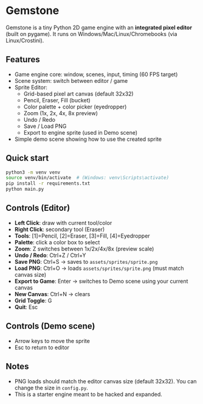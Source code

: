 # Gemstone

Gemstone is a tiny Python 2D game engine with an **integrated pixel editor** (built on pygame).
It runs on Windows/Mac/Linux/Chromebooks (via Linux/Crostini).

## Features
- Game engine core: window, scenes, input, timing (60 FPS target)
- Scene system: switch between editor / game
- Sprite Editor:
  - Grid-based pixel art canvas (default 32x32)
  - Pencil, Eraser, Fill (bucket)
  - Color palette + color picker (eyedropper)
  - Zoom (1x, 2x, 4x, 8x preview)
  - Undo / Redo
  - Save / Load PNG
  - Export to engine sprite (used in Demo scene)
- Simple demo scene showing how to use the created sprite

## Quick start
```bash
python3 -m venv venv
source venv/bin/activate  # (Windows: venv\Scripts\activate)
pip install -r requirements.txt
python main.py
```

## Controls (Editor)
- **Left Click**: draw with current tool/color
- **Right Click**: secondary tool (Eraser)
- **Tools**: [1]=Pencil, [2]=Eraser, [3]=Fill, [4]=Eyedropper
- **Palette**: click a color box to select
- **Zoom**: Z switches between 1x/2x/4x/8x (preview scale)
- **Undo / Redo**: Ctrl+Z / Ctrl+Y
- **Save PNG**: Ctrl+S → saves to `assets/sprites/sprite.png`
- **Load PNG**: Ctrl+O → loads `assets/sprites/sprite.png` (must match canvas size)
- **Export to Game**: Enter → switches to Demo scene using your current canvas
- **New Canvas**: Ctrl+N → clears
- **Grid Toggle**: G
- **Quit**: Esc

## Controls (Demo scene)
- Arrow keys to move the sprite
- Esc to return to editor

## Notes
- PNG loads should match the editor canvas size (default 32x32). You can change the size in `config.py`.
- This is a starter engine meant to be hacked and expanded.
